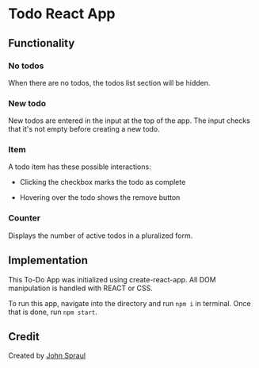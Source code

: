 # Todo React App

## Functionality

### No todos

When there are no todos, the todos list section will be hidden.

### New todo

New todos are entered in the input at the top of the app. The input checks that it's not empty before creating a new todo.

### Item

A todo item has these possible interactions:

* Clicking the checkbox marks the todo as complete

* Hovering over the todo shows the remove button

### Counter

Displays the number of active todos in a pluralized form.

## Implementation

This To-Do App was initialized using create-react-app. All DOM manipulation is handled with REACT or CSS.

To run this app, navigate into the directory and run `npm i` in terminal. Once that is done, run `npm start`.

## Credit

Created by [John Spraul](https://www.linkedin.com/in/john-spraul/)
